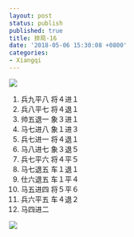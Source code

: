 ```yaml
---
layout: post
status: publish
published: true
title: 排局-16
date: '2018-05-06 15:30:08 +0800'
categories:
- Xiangqi
---
```


![](../imgs/2018/05/capture-18.png)

1. 兵九平八 将４进１
2. 兵八平七 将４退１
3. 帅五退一 象３进１
4. 马七进八 象１进３
5. 兵七进一 将４退１
6. 马八进七 象３退５
7. 兵七平六 将４平５
8. 马七退五 车１退１
9. 仕六退五 车１平４
10. 马五进四 将５平６
11. 兵六平五 车４退２
12. 马四进二

![](../imgs/2018/05/capture-19.png)
